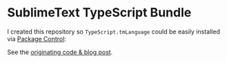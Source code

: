 SublimeText TypeScript Bundle
=============================

I created this repository so `TypeScript.tmLanguage` could be easily installed via [Package Control][2]:

See the [originating code & blog post][1].


[1]: http://blogs.msdn.com/b/interoperability/archive/2012/10/01/sublime-text-vi-emacs-typescript-enabled.aspx
[2]: http://wbond.net/sublime_packages/package_control
